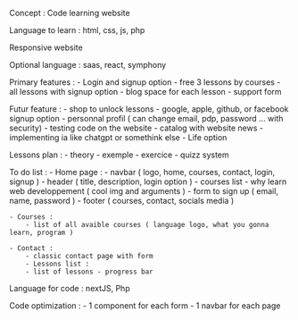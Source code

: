Concept : Code learning website

Language to learn : html, css, js, php

Responsive website

Optional language : saas, react, symphony

Primary features : - Login and signup option - free 3 lessons by courses - all lessons with signup option - blog space for each lesson - support form

Futur feature : - shop to unlock lessons - google, apple, github, or facebook signup option - personnal profil ( can change email, pdp, password ... with security) - testing code on the website - catalog with website news - implementing ia like chatgpt or somethink else - Life option

Lessons plan : - theory - exemple - exercice - quizz system

To do list : - Home page : - navbar ( logo, home, courses, contact, login, signup ) - header ( title, description, login option ) - courses list - why learn web developpement ( cool img and arguments ) - form to sign up ( email, name, password ) - footer ( courses, contact, socials media )

    - Courses :
        - list of all avaible courses ( language logo, what you gonna learn, program )

    - Contact :
        - classic contact page with form
        - Lessons list :
        - list of lessons - progress bar

Language for code : nextJS, Php

Code optimization : - 1 component for each form - 1 navbar for each page
